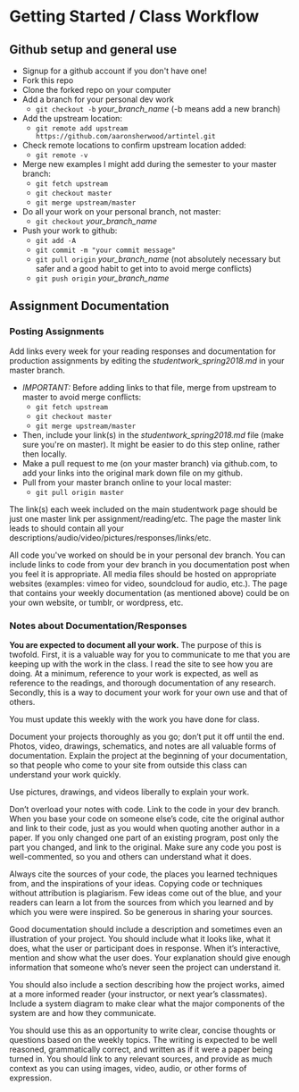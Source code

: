 # Getting Started / Class Workflow

## Github setup and general use

- Signup for a github account if you don't have one!
- Fork this repo
- Clone the forked repo on your computer
- Add a branch for your personal dev work
  - `git checkout -b` _your_branch_name_ (-b means add a new branch)
- Add the upstream location:
  - `git remote add upstream https://github.com/aaronsherwood/artintel.git`
- Check remote locations to confirm upstream location added:
  - `git remote -v`
- Merge new examples I might add during the semester to your master branch:
  - `git fetch upstream`
  - `git checkout master`
  - `git merge upstream/master`
- Do all your work on your personal branch, not master:
  - `git checkout` _your_branch_name_ 
- Push your work to github:
  - `git add -A`
  - `git commit -m "your commit message"`
  - `git pull origin` _your_branch_name_ (not absolutely necessary but safer and a good habit to get into to avoid merge conflicts)
  - `git push origin` _your_branch_name_

## Assignment Documentation
### Posting Assignments
Add links every week for your reading responses and documentation for production assignments by editing the _studentwork_spring2018.md_ in your master branch. 
- _IMPORTANT:_ Before adding links to that file, merge from upstream to master to avoid merge conflicts:
  - `git fetch upstream`
  - `git checkout master`
  - `git merge upstream/master`
- Then, include your link(s) in the _studentwork_spring2018.md_ file (make sure you're on master). It might be easier to do this step online, rather then locally.
- Make a pull request to me (on your master branch) via github.com, to add your links into the original mark down file on my github. 
- Pull from your master branch online to your local master:
  - `git pull origin master`
  
The link(s) each week included on the main studentwork page should be just one master link per assignment/reading/etc. The page the master link leads to should contain all your descriptions/audio/video/pictures/responses/links/etc.

All code you've worked on should be in your personal dev branch. You can include links to code from your dev branch in you documentation post when you feel it is appropriate. All media files should be hosted on appropriate websites (examples: vimeo for video, soundcloud for audio, etc.). The page that contains your weekly documentation (as mentioned above) could be on your own website, or tumblr, or wordpress, etc.   

### Notes about Documentation/Responses
**You are expected to document all your work.** The purpose of this is twofold. First, it is a valuable way for you to communicate to me that you are keeping up with the work in the class. I read the site to see how you are doing. At a minimum, reference to your work is expected, as well as reference to the readings, and thorough documentation of any research. Secondly, this is a way to document your work for your own use and that of others.

You must update this weekly with the work you have done for class.

Document your projects thoroughly as you go; don’t put it off until the end.  Photos, video, drawings, schematics, and notes are all valuable forms of documentation. Explain the project at the beginning of your documentation, so that people who come to your site from outside this class can understand your work quickly.

Use pictures, drawings, and videos liberally to explain your work.

Don’t overload your notes with code. Link to the code in your dev branch. When you base your code on someone else’s code, cite the original author and link to their code, just as you would when quoting another author in a paper. If you only changed one part of an existing program, post only the part you changed, and link to the original. Make sure any code you post is well-commented, so you and others can understand what it does.

Always cite the sources of your code, the places you learned techniques from, and the inspirations of your ideas. Copying code or techniques without attribution is plagiarism.  Few ideas come out of the blue, and your readers can learn a lot from the sources from which you learned and by which you were were inspired. So be generous in sharing your sources.

Good documentation should include a description and sometimes even an illustration of your project. You should include what it looks like, what it does, what the user or participant does in response. When it’s interactive, mention and show what the user does. Your explanation should give enough information that someone who’s never seen the project can  understand it.

You should also include a section describing how the project works, aimed at a more informed reader (your instructor, or next year’s classmates). Include a system diagram to make clear what the major components of the system are and how they communicate.

You should use this as an opportunity to write clear, concise thoughts or questions based on the weekly topics. The writing is expected to be well reasoned, grammatically correct, and written as if it were a paper being turned in. You should link to any relevant sources, and provide as much context as you can using images, video, audio, or other forms of expression. 
